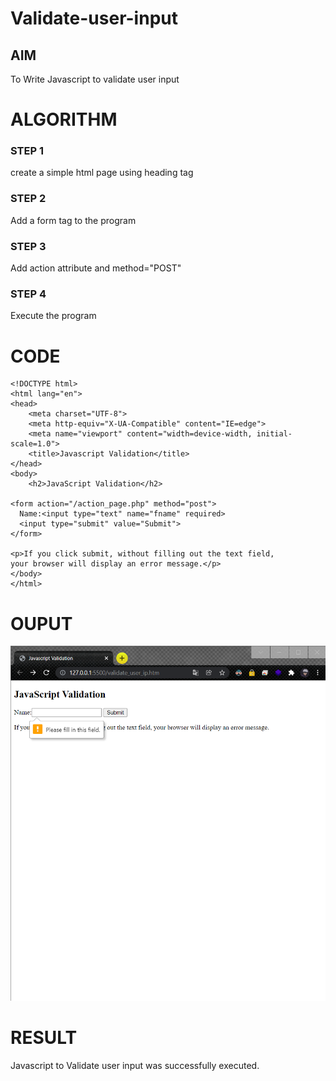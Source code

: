 # Validate-user-input

## AIM
To Write Javascript to validate user input

# ALGORITHM
### STEP 1
create a simple html page using heading tag
### STEP 2
Add a form tag to the program
### STEP 3
Add action attribute and method="POST"
### STEP 4
Execute the program

# CODE
~~~
<!DOCTYPE html>
<html lang="en">
<head>
    <meta charset="UTF-8">
    <meta http-equiv="X-UA-Compatible" content="IE=edge">
    <meta name="viewport" content="width=device-width, initial-scale=1.0">
    <title>Javascript Validation</title>
</head>
<body>
    <h2>JavaScript Validation</h2>

<form action="/action_page.php" method="post">
  Name:<input type="text" name="fname" required>
  <input type="submit" value="Submit">
</form>

<p>If you click submit, without filling out the text field,
your browser will display an error message.</p>
</body>
</html>
~~~
# OUPUT
![SEC](exp5.png)

# RESULT
Javascript to Validate user input was successfully executed.